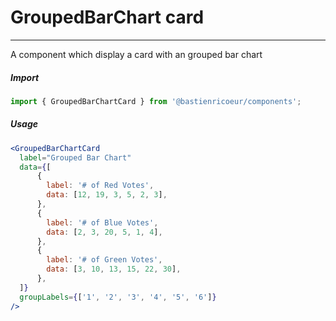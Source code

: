# GroupedBarChart card

<!-- STORY -->

<hr>

A component which display a card with an grouped bar chart

##### Import

```js
import { GroupedBarChartCard } from '@bastienricoeur/components';
```

##### Usage

```jsx
<GroupedBarChartCard 
  label="Grouped Bar Chart"
  data={[
      {
        label: '# of Red Votes',
        data: [12, 19, 3, 5, 2, 3],
      },
      {
        label: '# of Blue Votes',
        data: [2, 3, 20, 5, 1, 4],
      },
      {
        label: '# of Green Votes',
        data: [3, 10, 13, 15, 22, 30],
      },
  ]}
  groupLabels={['1', '2', '3', '4', '5', '6']}
/>
```
